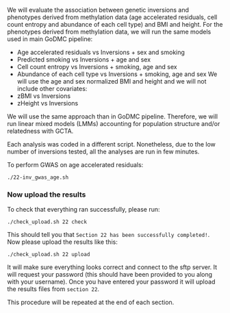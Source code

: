 We will evaluate the association between genetic inversions and phenotypes derived from methylation data (age accelerated residuals, cell count entropy and abundance of each cell type) and BMI and height. For the phenotypes derived from methylation data, we will run the same models used in main GoDMC pipeline:

- Age accelerated residuals vs Inversions + sex and smoking
- Predicted smoking vs Inversions + age and sex
- Cell count entropy vs Inversions + smoking, age and sex
- Abundance of each cell type vs Inversions + smoking, age and sex
We will use the age and sex normalized BMI and height and we will not include other covariates:
- zBMI vs Inversions
- zHeight vs Inversions

We will use the same approach than in GoDMC pipeline. Therefore, we will run linear mixed models (LMMs) accounting for population structure and/or relatedness with GCTA. 

Each analysis was coded in a different script. Nonetheless, due to the low number of inversions tested, all the analyses are run in few minutes. 

To perform GWAS on age accelerated residuals:
    
    ./22-inv_gwas_age.sh





### Now upload the results

To check that everything ran successfully, please run:

```
./check_upload.sh 22 check
```

This should tell you that `Section 22 has been successfully completed!`. Now please upload the results like this:

```
./check_upload.sh 22 upload
```

It will make sure everything looks correct and connect to the sftp server. It will request your password (this should have been provided to you along with your username). Once you have entered your password it will upload the results files from `section 22`.

This procedure will be repeated at the end of each section.